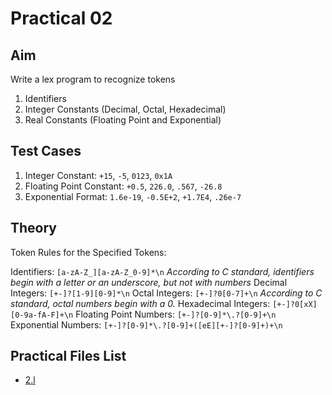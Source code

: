 # Practical 02

## Aim

Write a lex program to recognize tokens

1. Identifiers
2. Integer Constants (Decimal, Octal, Hexadecimal)
3. Real Constants (Floating Point and Exponential)

## Test Cases

1. Integer Constant: `+15`, `-5`, `0123`, `0x1A`
2. Floating Point Constant: `+0.5`, `226.0`, `.567`, `-26.8`
3. Exponential Format: `1.6e-19`, `-0.5E+2`, `+1.7E4`, `.26e-7`

## Theory

Token Rules for the Specified Tokens:

Identifiers: `[a-zA-Z_][a-zA-Z_0-9]*\n` _According to C standard, identifiers begin with a letter or an underscore, but not with numbers_
Decimal Integers: `[+-]?[1-9][0-9]*\n`
Octal Integers: `[+-]?0[0-7]+\n` _According to C standard, octal numbers begin with a 0._
Hexadecimal Integers: `[+-]?0[xX][0-9a-fA-F]+\n`
Floating Point Numbers: `[+-]?[0-9]*\.?[0-9]+\n`
Exponential Numbers: `[+-]?[0-9]*\.?[0-9]+([eE][+-]?[0-9]+)+\n`

## Practical Files List

- [2.l](./2.l)
